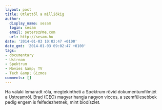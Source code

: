 ```yaml
---
layout: post
title: Ötlettől a milliókig
author:
  display_name: sesam
  login: sesam
  email: petersz@me.com
  url: http://sesam.hu
date: '2014-01-03 10:02:47 +0100'
date_gmt: '2014-01-03 09:02:47 +0100'
tags:
- documentary
- Ustream
- Spektrum
- Movies &amp; TV
- Tech &amp; Gizmos
comments: []
---
```


Ha valaki lemaradt róla, megtekintheti a Spektrum rövid dokumentumfilmjét a [Ustreamről](http://ustream.tv). [Brad](https://twitter.com/bhunstable) (CEO) magyar hangja nagyon vicces, a szemfülesebbek pedig engem is felfedezhetnek, mint biodíszlet.

